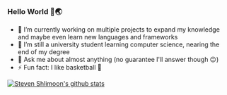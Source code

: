 ### Hello World 👋🌏

- 🔭 I’m currently working on multiple projects to expand my knowledge and maybe even learn new languages and frameworks
- 🌱 I’m still a university student learning computer science, nearing the end of my degree
- 💬 Ask me about almost anything (no guarantee I'll answer though 😉)
- ⚡ Fun fact: I like basketball 🏀

[![Steven Shlimoon's github stats](https://github-readme-stats.vercel.app/api?username=shli3&count_private=true&show_icons=true&title_color=#C50303)](https://github.com/anuraghazra/github-readme-stats)
